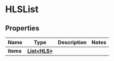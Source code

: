 

# HLSList


## Properties

| Name | Type | Description | Notes |
|------------ | ------------- | ------------- | -------------|
|**items** | [**List&lt;HLS&gt;**](HLS.md) |  |  |



